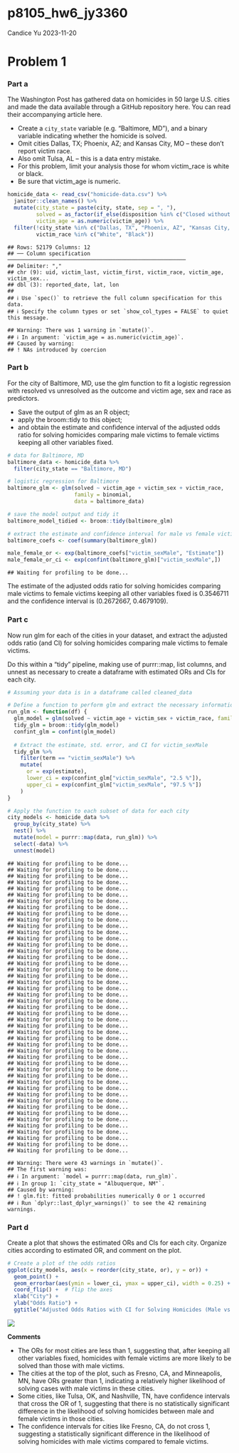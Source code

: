p8105_hw6_jy3360
================
Candice Yu
2023-11-20

# Problem 1

### Part a

The Washington Post has gathered data on homicides in 50 large U.S.
cities and made the data available through a GitHub repository here. You
can read their accompanying article here.

- Create a `city_state` variable (e.g. “Baltimore, MD”), and a binary
  variable indicating whether the homicide is solved.
- Omit cities Dallas, TX; Phoenix, AZ; and Kansas City, MO – these don’t
  report victim race.
- Also omit Tulsa, AL – this is a data entry mistake.
- For this problem, limit your analysis those for whom victim_race is
  white or black.
- Be sure that victim_age is numeric.

``` r
homicide_data <- read_csv("homicide-data.csv") %>%
  janitor::clean_names() %>%
  mutate(city_state = paste(city, state, sep = ", "),
         solved = as_factor(if_else(disposition %in% c("Closed without arrest", "Closed by arrest"), 1, 0)),
         victim_age = as.numeric(victim_age)) %>%
  filter(!city_state %in% c("Dallas, TX", "Phoenix, AZ", "Kansas City, MO", "Tulsa, AL"),
         victim_race %in% c("White", "Black"))
```

    ## Rows: 52179 Columns: 12
    ## ── Column specification ────────────────────────────────────────────────────────
    ## Delimiter: ","
    ## chr (9): uid, victim_last, victim_first, victim_race, victim_age, victim_sex...
    ## dbl (3): reported_date, lat, lon
    ## 
    ## ℹ Use `spec()` to retrieve the full column specification for this data.
    ## ℹ Specify the column types or set `show_col_types = FALSE` to quiet this message.

    ## Warning: There was 1 warning in `mutate()`.
    ## ℹ In argument: `victim_age = as.numeric(victim_age)`.
    ## Caused by warning:
    ## ! NAs introduced by coercion

### Part b

For the city of Baltimore, MD, use the glm function to fit a logistic
regression with resolved vs unresolved as the outcome and victim age,
sex and race as predictors.

- Save the output of glm as an R object;
- apply the broom::tidy to this object;
- and obtain the estimate and confidence interval of the adjusted odds
  ratio for solving homicides comparing male victims to female victims
  keeping all other variables fixed.

``` r
# data for Baltimore, MD
baltimore_data <- homicide_data %>%
  filter(city_state == "Baltimore, MD")

# logistic regression for Baltimore
baltimore_glm <- glm(solved ~ victim_age + victim_sex + victim_race, 
                     family = binomial, 
                     data = baltimore_data)

# save the model output and tidy it
baltimore_model_tidied <- broom::tidy(baltimore_glm)

# extract the estimate and confidence interval for male vs female victims
baltimore_coefs <- coef(summary(baltimore_glm))

male_female_or <- exp(baltimore_coefs["victim_sexMale", "Estimate"])
male_female_or_ci <- exp(confint(baltimore_glm)["victim_sexMale",])
```

    ## Waiting for profiling to be done...

The estimate of the adjusted odds ratio for solving homicides comparing
male victims to female victims keeping all other variables fixed is
0.3546711 and the confidence interval is (0.2672667, 0.4679109).

### Part c

Now run glm for each of the cities in your dataset, and extract the
adjusted odds ratio (and CI) for solving homicides comparing male
victims to female victims.

Do this within a “tidy” pipeline, making use of purrr::map, list
columns, and unnest as necessary to create a dataframe with estimated
ORs and CIs for each city.

``` r
# Assuming your data is in a dataframe called cleaned_data

# Define a function to perform glm and extract the necessary information
run_glm <- function(df) {
  glm_model = glm(solved ~ victim_age + victim_sex + victim_race, family = binomial, data = df)
  tidy_glm = broom::tidy(glm_model)
  confint_glm = confint(glm_model)
  
  # Extract the estimate, std. error, and CI for victim_sexMale
  tidy_glm %>%
    filter(term == "victim_sexMale") %>%
    mutate(
      or = exp(estimate),
      lower_ci = exp(confint_glm["victim_sexMale", "2.5 %"]),
      upper_ci = exp(confint_glm["victim_sexMale", "97.5 %"])
    )
}

# Apply the function to each subset of data for each city
city_models <- homicide_data %>%
  group_by(city_state) %>%
  nest() %>%
  mutate(model = purrr::map(data, run_glm)) %>%
  select(-data) %>%
  unnest(model)
```

    ## Waiting for profiling to be done...
    ## Waiting for profiling to be done...
    ## Waiting for profiling to be done...
    ## Waiting for profiling to be done...
    ## Waiting for profiling to be done...
    ## Waiting for profiling to be done...
    ## Waiting for profiling to be done...
    ## Waiting for profiling to be done...
    ## Waiting for profiling to be done...
    ## Waiting for profiling to be done...
    ## Waiting for profiling to be done...
    ## Waiting for profiling to be done...
    ## Waiting for profiling to be done...
    ## Waiting for profiling to be done...
    ## Waiting for profiling to be done...
    ## Waiting for profiling to be done...
    ## Waiting for profiling to be done...
    ## Waiting for profiling to be done...
    ## Waiting for profiling to be done...
    ## Waiting for profiling to be done...
    ## Waiting for profiling to be done...
    ## Waiting for profiling to be done...
    ## Waiting for profiling to be done...
    ## Waiting for profiling to be done...
    ## Waiting for profiling to be done...
    ## Waiting for profiling to be done...
    ## Waiting for profiling to be done...
    ## Waiting for profiling to be done...
    ## Waiting for profiling to be done...
    ## Waiting for profiling to be done...
    ## Waiting for profiling to be done...
    ## Waiting for profiling to be done...
    ## Waiting for profiling to be done...
    ## Waiting for profiling to be done...
    ## Waiting for profiling to be done...
    ## Waiting for profiling to be done...
    ## Waiting for profiling to be done...
    ## Waiting for profiling to be done...
    ## Waiting for profiling to be done...
    ## Waiting for profiling to be done...
    ## Waiting for profiling to be done...
    ## Waiting for profiling to be done...
    ## Waiting for profiling to be done...
    ## Waiting for profiling to be done...
    ## Waiting for profiling to be done...
    ## Waiting for profiling to be done...
    ## Waiting for profiling to be done...

    ## Warning: There were 43 warnings in `mutate()`.
    ## The first warning was:
    ## ℹ In argument: `model = purrr::map(data, run_glm)`.
    ## ℹ In group 1: `city_state = "Albuquerque, NM"`.
    ## Caused by warning:
    ## ! glm.fit: fitted probabilities numerically 0 or 1 occurred
    ## ℹ Run `dplyr::last_dplyr_warnings()` to see the 42 remaining warnings.

### Part d

Create a plot that shows the estimated ORs and CIs for each city.
Organize cities according to estimated OR, and comment on the plot.

``` r
# Create a plot of the odds ratios
ggplot(city_models, aes(x = reorder(city_state, or), y = or)) +
  geom_point() +
  geom_errorbar(aes(ymin = lower_ci, ymax = upper_ci), width = 0.25) +
  coord_flip() +  # flip the axes 
  xlab("City") +
  ylab("Odds Ratio") +
  ggtitle("Adjusted Odds Ratios with CI for Solving Homicides (Male vs Female Victims)")
```

![](p8105_hw6_jy3360_files/figure-gfm/unnamed-chunk-4-1.png)<!-- -->

**Comments**

- The ORs for most cities are less than 1, suggesting that, after
  keeping all other variables fixed, homicides with female victims are
  more likely to be solved than those with male victims.
- The cities at the top of the plot, such as Fresno, CA, and
  Minneapolis, MN, have ORs greater than 1, indicating a relatively
  higher likelihood of solving cases with male victims in these cities.
- Some cities, like Tulsa, OK, and Nashville, TN, have confidence
  intervals that cross the OR of 1, suggesting that there is no
  statistically significant difference in the likelihood of solving
  homicides between male and female victims in those cities.
- The confidence intervals for cities like Fresno, CA, do not cross 1,
  suggesting a statistically significant difference in the likelihood of
  solving homicides with male victims compared to female victims.
